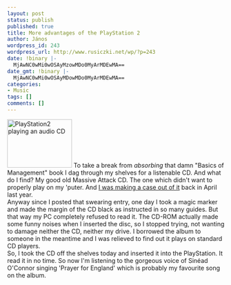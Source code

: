 ```yaml
---
layout: post
status: publish
published: true
title: More advantages of the PlayStation 2
author: János
wordpress_id: 243
wordpress_url: http://www.rusiczki.net/wp/?p=243
date: !binary |-
  MjAwNC0wMi0wOSAyMzowMDo0MyArMDEwMA==
date_gmt: !binary |-
  MjAwNC0wMi0wOSAyMDowMDo0MyArMDEwMA==
categories:
- Music
tags: []
comments: []
---
```

<p><a href="http://www.rusiczki.net/blog/blogpics/playstation2_playing_massive_attack.php" onclick="window.open('http://www.rusiczki.net/blog/blogpics/playstation2_playing_massive_attack.php','popup','width=768,height=576,scrollbars=no,resizable=no,toolbar=no,directories=no,location=no,menubar=no,status=no,left=0,top=0'); return false"><img src="http://www.rusiczki.net/blog/blogpics/playstation2_playing_massive_attack-thumb.jpg" width="150" height="112" border="0" class="postimage" alt="PlayStation2 playing an audio CD" /></a> To take a break from <i>absorbing</i> that damn "Basics of Management" book I dag through my shelves for a listenable CD. And what do I find? My good old Massive Attack CD. The one which didn't want to properly play on my 'puter. And <a href="http://www.rusiczki.net/blog/archives/2003/04/05/cd_copy_protection_and_shit" title="Kitsched - CD Copy protection and shit...">I was making a case out of it</a> back in April last year.<br />
Anyway since I posted that swearing entry, one day I took a magic marker and made the margin of the CD black as instructed in so many guides. But that way my PC completely refused to read it. The CD-ROM actually made some funny noises when I inserted the disc, so I stopped trying, not wanting to damage neither the CD, neither my drive. I borrowed the album to someone in the meantime and I was relieved to find out it plays on standard CD players.<br />
So, I took the CD off the shelves today and inserted it into the PlayStation. It read it in no time. So now I'm listening to the gorgeous voice of Sin&eacute;ad O'Connor singing 'Prayer for England' which is probably my favourite song on the album.</p>
